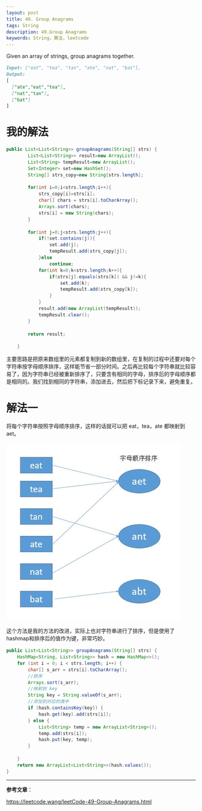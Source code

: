 ```yaml
---
layout: post
title: 49. Group Anagrams
tags: String
description: 49.Group Anagrams
keywords: String，算法，leetcode
---
```


Given an array of strings, group anagrams together.

```markdown
Input: ["eat", "tea", "tan", "ate", "nat", "bat"],
Output:
[
  ["ate","eat","tea"],
  ["nat","tan"],
  ["bat"]
]
```

# 我的解法

```java
public List<List<String>> groupAnagrams(String[] strs) {
        List<List<String>> result=new ArrayList();
        List<String> tempResult=new ArrayList();
        Set<Integer> set=new HashSet();
        String[] strs_copy=new String[strs.length];
        
        for(int i=0;i<strs.length;i++){
            strs_copy[i]=strs[i];
            char[] chars = strs[i].toCharArray();
            Arrays.sort(chars);
            strs[i] = new String(chars);
        }
        
        for(int j=0;j<strs.length;j++){
            if(!set.contains(j)){
                set.add(j);
                tempResult.add(strs_copy[j]);
            }else
                continue;
            for(int k=0;k<strs.length;k++){
                if(strs[j].equals(strs[k]) && j!=k){
                    set.add(k);
                    tempResult.add(strs_copy[k]);
                }
            }
            result.add(new ArrayList(tempResult));
            tempResult.clear();
        }
        
        return result;
        
    }
```

主要思路是把原来数组里的元素都复制到新的数组里，在复制的过程中还要对每个字符串按字母顺序排序，这样能节省一部分时间。之后再比较每个字符串就比较容易了，因为字符串已经被重新排序了，只要含有相同的字母，排序后的字母顺序都是相同的。我们找到相同的字符串，添加进去，然后把下标记录下来，避免重复。

# 解法一

将每个字符串按照字母顺序排序，这样的话就可以把 eat，tea，ate 都映射到 aet。

![49_1](/images/posts/leetcode/49_1.jpg)

这个方法是我的方法的改进，实际上也对字符串进行了排序，但是使用了hashmap和排序后的值作为键，非常巧妙。

```java
public List<List<String>> groupAnagrams(String[] strs) {
    HashMap<String, List<String>> hash = new HashMap<>();
    for (int i = 0; i < strs.length; i++) {
        char[] s_arr = strs[i].toCharArray();
        //排序
        Arrays.sort(s_arr);
        //映射到 key
        String key = String.valueOf(s_arr); 
        //添加到对应的类中
        if (hash.containsKey(key)) {
            hash.get(key).add(strs[i]);
        } else {
            List<String> temp = new ArrayList<String>();
            temp.add(strs[i]);
            hash.put(key, temp);
        }

    }
    return new ArrayList<List<String>>(hash.values()); 
}

```

------

**参考文章**：

https://leetcode.wang/leetCode-49-Group-Anagrams.html